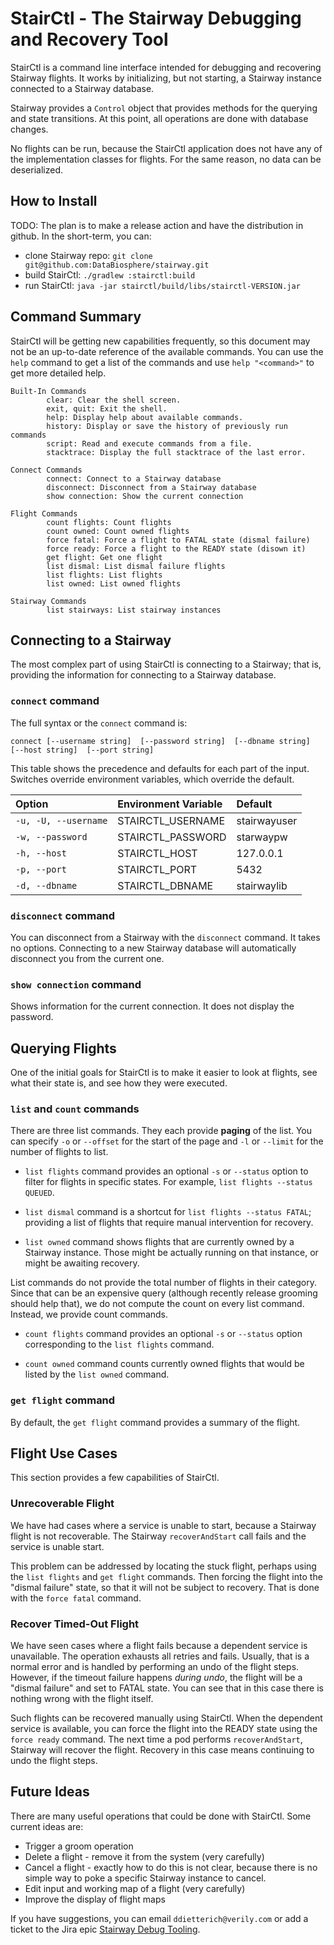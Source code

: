 # StairCtl - The Stairway Debugging and Recovery Tool
StairCtl is a command line interface intended for debugging and recovering Stairway flights.
It works by initializing, but not starting, a Stairway instance connected to a Stairway database.

Stairway provides a `Control` object that provides methods for the querying and state transitions.
At this point, all operations are done with database changes.

No flights can be run, because the StairCtl application does not have any of the implementation
classes for flights. For the same reason, no data can be deserialized.

## How to Install

TODO: The plan is to make a release action and have the distribution in github.
In the short-term, you can:
- clone Stairway repo: `git clone git@github.com:DataBiosphere/stairway.git`
- build StairCtl: `./gradlew :stairctl:build`
- run StairCtl: `java -jar stairctl/build/libs/stairctl-VERSION.jar`

## Command Summary
StairCtl will be getting new capabilities frequently, so this document may not be an up-to-date
reference of the available commands. You can use the `help` command to get a list of the
commands and use `help "<command>"` to get more detailed help.

```
Built-In Commands
        clear: Clear the shell screen.
        exit, quit: Exit the shell.
        help: Display help about available commands.
        history: Display or save the history of previously run commands
        script: Read and execute commands from a file.
        stacktrace: Display the full stacktrace of the last error.

Connect Commands
        connect: Connect to a Stairway database
        disconnect: Disconnect from a Stairway database
        show connection: Show the current connection

Flight Commands
        count flights: Count flights
        count owned: Count owned flights
        force fatal: Force a flight to FATAL state (dismal failure)
        force ready: Force a flight to the READY state (disown it)
        get flight: Get one flight
        list dismal: List dismal failure flights
        list flights: List flights
        list owned: List owned flights

Stairway Commands
        list stairways: List stairway instances
```

## Connecting to a Stairway
The most complex part of using StairCtl is connecting to a Stairway; that is, providing the
information for connecting to a Stairway database.

### `connect` command
The full syntax or the `connect` command is:
```
connect [--username string]  [--password string]  [--dbname string]  [--host string]  [--port string]  
```

This table shows the precedence and defaults for each part of the input. Switches override
environment variables, which override the default. 

| **Option** | **Environment Variable** | **Default** |
|:---|:---|:---|
| `-u, -U, --username`| STAIRCTL_USERNAME | stairwayuser |
| `-w, --password` | STAIRCTL_PASSWORD | starwaypw |
| `-h, --host` | STAIRCTL_HOST | 127.0.0.1 |
| `-p, --port` | STAIRCTL_PORT | 5432 |
| `-d, --dbname` | STAIRCTL_DBNAME | stairwaylib |

### `disconnect` command
You can disconnect from a Stairway with the `disconnect` command. It takes no options.
Connecting to a new Stairway database will automatically disconnect you from the current one.

### `show connection` command
Shows information for the current connection. It does not display the password.

## Querying Flights
One of the initial goals for StairCtl is to make it easier to look at flights, see what
their state is, and see how they were executed.

### `list` and `count` commands
There are three list commands. They each provide **paging** of the list. You can specify
`-o` or `--offset` for the start of the page and `-l` or `--limit` for the number of flights
to list.

* `list flights` command provides an optional `-s` or `--status` option to filter for flights in
specific states. For example, `list flights --status QUEUED`.

* `list dismal` command is a shortcut for `list flights --status FATAL`; providing a list
of flights that require manual intervention for recovery.

* `list owned` command shows flights that are currently owned by a Stairway instance. Those might
be actually running on that instance, or might be awaiting recovery.

List commands do not provide the total number of flights in their category. Since that can be
an expensive query (although recently release grooming should help that), we do not compute the
count on every list command. Instead, we provide count commands.

* `count flights` command provides an optional `-s` or `--status` option corresponding to the
`list flights` command.

* `count owned` command counts currently owned flights that would be listed by the `list owned`
command.

### `get flight` command
By default, the `get flight` command provides a summary of the flight.


## Flight Use Cases
This section provides a few capabilities of StairCtl.

### Unrecoverable Flight
We have had cases where a service is unable to start, because a Stairway
flight is not recoverable. The Stairway `recoverAndStart` call fails and
the service is unable start.

This problem can be addressed by locating the stuck flight, perhaps using the `list flights` and
`get flight` commands. Then forcing the flight into the "dismal failure" state, so that it will
not be subject to recovery. That is done with the `force fatal` command.

### Recover Timed-Out Flight
We have seen cases where a flight fails because a dependent service is unavailable. The operation
exhausts all retries and fails. Usually, that is a normal error and is handled by performing an 
undo of the flight steps. However, if the timeout failure happens _during undo_, the flight will
be a "dismal failure" and set to FATAL state. You can see that in this case there is nothing
wrong with the flight itself.

Such flights can be recovered manually using StairCtl. When the dependent service is available,
you can force the flight into the READY state using the `force ready` command. The next time
a pod performs `recoverAndStart`, Stairway will recover the flight. Recovery in this case means
continuing to undo the flight steps.

## Future Ideas
There are many useful operations that could be done with StairCtl. Some current ideas are:
* Trigger a groom operation
* Delete a flight - remove it from the system (very carefully)
* Cancel a flight - exactly how to do this is not clear, because there is no simple way to poke a
specific Stairway instance to cancel.
* Edit input and working map of a flight (very carefully)
* Improve the display of flight maps

If you have suggestions, you can email `ddietterich@verily.com` or
add a ticket to the Jira epic [Stairway Debug Tooling]( https://broadworkbench.atlassian.net/browse/PF-678).
